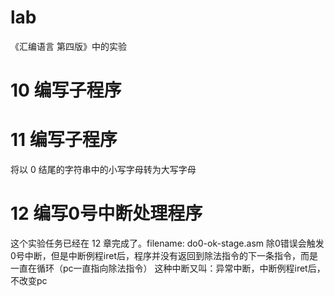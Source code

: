 # lab
《汇编语言 第四版》中的实验


# 10 编写子程序

# 11 编写子程序
将以 0 结尾的字符串中的小写字母转为大写字母

# 12 编写0号中断处理程序
这个实验任务已经在 12 章完成了。filename: do0-ok-stage.asm
除0错误会触发0号中断，但是中断例程iret后，程序并没有返回到除法指令的下一条指令，而是一直在循环（pc一直指向除法指令）
这种中断又叫：异常中断，中断例程iret后，不改变pc